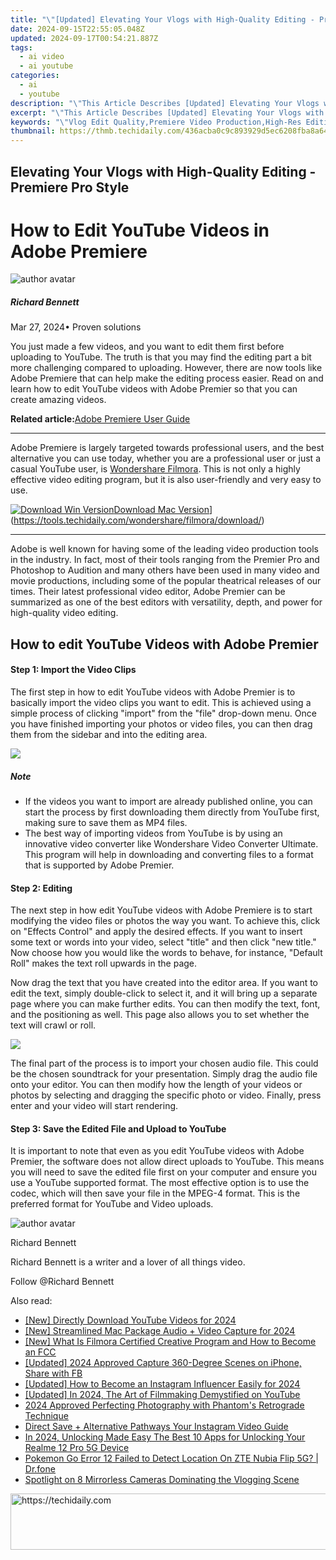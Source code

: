 ```yaml
---
title: "\"[Updated] Elevating Your Vlogs with High-Quality Editing - Premiere Pro Style for 2024\""
date: 2024-09-15T22:55:05.048Z
updated: 2024-09-17T00:54:21.887Z
tags:
  - ai video
  - ai youtube
categories:
  - ai
  - youtube
description: "\"This Article Describes [Updated] Elevating Your Vlogs with High-Quality Editing - Premiere Pro Style for 2024\""
excerpt: "\"This Article Describes [Updated] Elevating Your Vlogs with High-Quality Editing - Premiere Pro Style for 2024\""
keywords: "\"Vlog Edit Quality,Premiere Video Production,High-Res Editing Tips,Professional Videography,Studio Edit Techniques,Adobe Premiere Tutorials,Cinematic Videowork\""
thumbnail: https://thmb.techidaily.com/436acba0c9c893929d5ec6208fba8a64936bfc6bd1c8126cb50df85aef146e19.jpg
---
```


## Elevating Your Vlogs with High-Quality Editing - Premiere Pro Style

# How to Edit YouTube Videos in Adobe Premiere

![author avatar](https://images.wondershare.com/filmora/article-images/richard-bennett.jpg)

##### Richard Bennett

 Mar 27, 2024• Proven solutions

 You just made a few videos, and you want to edit them first before uploading to YouTube. The truth is that you may find the editing part a bit more challenging compared to uploading. However, there are now tools like Adobe Premiere that can help make the editing process easier. Read on and learn how to edit YouTube videos with Adobe Premier so that you can create amazing videos.

**Related article:**[Adobe Premiere User Guide](https://tools.techidaily.com/wondershare/filmora/download/)

---

 Adobe Premiere is largely targeted towards professional users, and the best alternative you can use today, whether you are a professional user or just a casual YouTube user, is [Wondershare Filmora](https://tools.techidaily.com/wondershare/filmora/download/). This is not only a highly effective video editing program, but it is also user-friendly and very easy to use.

[![Download Win Version](https://images.wondershare.com/filmora/guide/download-btn-win.jpg)](https://tools.techidaily.com/wondershare/filmora/download/)[Download Mac Version](https://images.wondershare.com/filmora/guide/download-btn-mac.jpg)](https://tools.techidaily.com/wondershare/filmora/download/)

---

 Adobe is well known for having some of the leading video production tools in the industry. In fact, most of their tools ranging from the Premier Pro and Photoshop to Audition and many others have been used in many video and movie productions, including some of the popular theatrical releases of our times. Their latest professional video editor, Adobe Premier can be summarized as one of the best editors with versatility, depth, and power for high-quality video editing.

## How to edit YouTube Videos with Adobe Premier

#### Step 1: Import the Video Clips

 The first step in how to edit YouTube videos with Adobe Premier is to basically import the video clips you want to edit. This is achieved using a simple process of clicking "import" from the "file" drop-down menu. Once you have finished importing your photos or video files, you can then drag them from the sidebar and into the editing area.

![](https://images.wondershare.com/filmora/article-images/adobe-premiere-interface.jpg)

##### Note

* If the videos you want to import are already published online, you can start the process by first downloading them directly from YouTube first, making sure to save them as MP4 files.
* The best way of importing videos from YouTube is by using an innovative video converter like Wondershare Video Converter Ultimate. This program will help in downloading and converting files to a format that is supported by Adobe Premier.

#### Step 2: Editing

 The next step in how edit YouTube videos with Adobe Premiere is to start modifying the video files or photos the way you want. To achieve this, click on "Effects Control" and apply the desired effects. If you want to insert some text or words into your video, select "title" and then click "new title." Now choose how you would like the words to behave, for instance, "Default Roll" makes the text roll upwards in the page.

 Now drag the text that you have created into the editor area. If you want to edit the text, simply double-click to select it, and it will bring up a separate page where you can make further edits. You can then modify the text, font, and the positioning as well. This page also allows you to set whether the text will crawl or roll.

![](https://images.wondershare.com/filmora/article-images/add-text-with-premiere-pro-3.jpg)

 The final part of the process is to import your chosen audio file. This could be the chosen soundtrack for your presentation. Simply drag the audio file onto your editor. You can then modify how the length of your videos or photos by selecting and dragging the specific photo or video. Finally, press enter and your video will start rendering.

#### Step 3: Save the Edited File and Upload to YouTube

 It is important to note that even as you edit YouTube videos with Adobe Premier, the software does not allow direct uploads to YouTube. This means you will need to save the edited file first on your computer and ensure you use a YouTube supported format. The most effective option is to use the  codec, which will then save your file in the MPEG-4 format. This is the preferred format for YouTube and Video uploads.

![author avatar](https://images.wondershare.com/filmora/article-images/richard-bennett.jpg)

Richard Bennett

Richard Bennett is a writer and a lover of all things video.

Follow @Richard Bennett

<ins class="adsbygoogle"
     style="display:block"
     data-ad-format="autorelaxed"
     data-ad-client="ca-pub-7571918770474297"
     data-ad-slot="1223367746"></ins>

<ins class="adsbygoogle"
     style="display:block"
     data-ad-client="ca-pub-7571918770474297"
     data-ad-slot="8358498916"
     data-ad-format="auto"
     data-full-width-responsive="true"></ins>

<span class="atpl-alsoreadstyle">Also read:</span>
<div><ul>
<li><a href="https://facebook-record-videos.techidaily.com/new-directly-download-youtube-videos-for-2024/"><u>[New] Directly Download YouTube Videos for 2024</u></a></li>
<li><a href="https://screen-activity-recording.techidaily.com/new-streamlined-mac-package-audio-plus-video-capture-for-2024/"><u>[New] Streamlined Mac Package Audio + Video Capture for 2024</u></a></li>
<li><a href="https://youtube-sure.techidaily.com/hat-is-filmora-certified-creative-program-and-how-to-become-an-fcc/"><u>[New] What Is Filmora Certified Creative Program and How to Become an FCC</u></a></li>
<li><a href="https://facebook-clips.techidaily.com/updated-2024-approved-capture-360-degree-scenes-on-iphone-share-with-fb/"><u>[Updated] 2024 Approved Capture 360-Degree Scenes on iPhone, Share with FB</u></a></li>
<li><a href="https://instagram-clips.techidaily.com/updated-how-to-become-an-instagram-influencer-easily-for-2024/"><u>[Updated] How to Become an Instagram Influencer Easily for 2024</u></a></li>
<li><a href="https://youtube-sure.techidaily.com/ed-in-2024-the-art-of-filmmaking-demystified-on-youtube/"><u>[Updated] In 2024, The Art of Filmmaking Demystified on YouTube</u></a></li>
<li><a href="https://extra-support.techidaily.com/2024-approved-perfecting-photography-with-phantoms-retrograde-technique/"><u>2024 Approved Perfecting Photography with Phantom's Retrograde Technique</u></a></li>
<li><a href="https://instagram-video-files.techidaily.com/direct-save-plus-alternative-pathways-your-instagram-video-guide/"><u>Direct Save + Alternative Pathways Your Instagram Video Guide</u></a></li>
<li><a href="https://easy-unlock-android.techidaily.com/in-2024-unlocking-made-easy-the-best-10-apps-for-unlocking-your-realme-12-pro-5g-device-by-drfone-android/"><u>In 2024, Unlocking Made Easy The Best 10 Apps for Unlocking Your Realme 12 Pro 5G Device</u></a></li>
<li><a href="https://android-pokemon-go.techidaily.com/pokemon-go-error-12-failed-to-detect-location-on-zte-nubia-flip-5g-drfone-by-drfone-virtual-android/"><u>Pokemon Go Error 12 Failed to Detect Location On ZTE Nubia Flip 5G? | Dr.fone</u></a></li>
<li><a href="https://youtube-sure.techidaily.com/ight-on-8-mirrorless-cameras-dominating-the-vlogging-scene/"><u>Spotlight on 8 Mirrorless Cameras Dominating the Vlogging Scene</u></a></li>
</ul></div>

<!-- affiliate ads begin -->
<a href="https://unicoeye.pxf.io/c/5597632/2134244/18498" target="_top" id="2134244">
  <img src="//a.impactradius-go.com/display-ad/18498-2134244" border="0" alt="https://techidaily.com" width="728" height="90"/>
</a>
<img height="0" width="0" src="https://unicoeye.pxf.io/i/5597632/2134244/18498" style="position:absolute;visibility:hidden;" border="0" />
<!-- affiliate ads end -->

